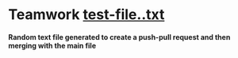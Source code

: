 # Teamwork [test-file..txt](https://github.com/sayantani89/Teamwork/files/8246539/test-file.txt)
#### Random text file generated to create a push-pull request and then merging with the main file
